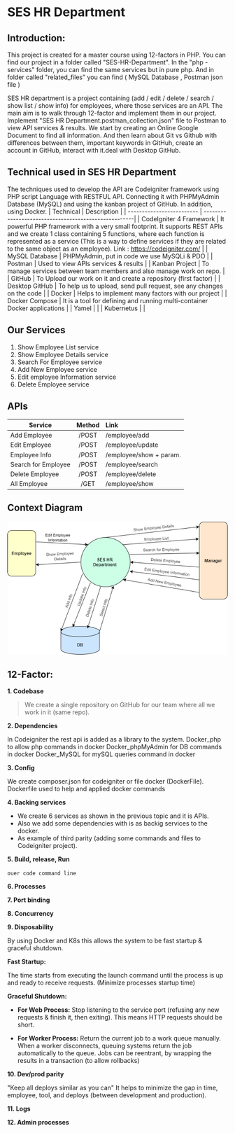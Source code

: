 # SES HR Department

## Introduction:
This project is created for a master course using 12-factors in PHP. 
You can find our project in a folder called "SES-HR-Department". 
In the "php - services" folder, you can find the same services but in pure php. 
And in folder called "related_files" you can find ( MySQL Database , Postman json file )

SES HR department is a project containing (add / edit / delete / search / show list / show info) for employees, where those services are an API. The main aim is to walk through 12-factor and implement them in our project. Implement "SES HR Department.postman_collection.json" file to Postman to view API services & results. We start by creating an Online Google Document to find all information. And then learn about Git vs Github with differences between them, important keywords in GitHuh, create an account in GitHub, interact with it.deal with Desktop GitHub.


## Technical used in SES HR Department
The techniques used to develop the API are Codeigniter framework using PHP script Language with RESTFUL API. Connecting it with PHPMyAdmin Database (MySQL) and using the kanban project of GitHub. In addition, using Docker.
| Technical                 | Description                                          |
| ------------------------- | -----------------------------------------------------|
| CodeIgniter 4 Framework   | It powerful PHP framework with a very small footprint. It supports REST APIs and we create 1 class containing 5 functions, where each function is represented as a service (This is a way to define services if they are related to the same object as an employee).  Link : https://codeigniter.com/                  |
| MySQL Database            | PHPMyAdmin, put in code we use MySQLi & PDO          |
| Postman                   | Used to view APIs services & results                 |
| Kanban Project            | To manage services between team members and also manage work on repo.         |
| GitHub                    | To Upload our work on it and create a repository (first factor)               |
| Desktop GitHub            | To help us to upload, send pull request, see any changes on the code          |
| Docker                    | Helps to implement many factors with our project                              |
| Docker Compose            | It is a tool for defining and running multi-container Docker applications     |
| Yamel                     |         |
| Kubernetus                |         |


## Our Services
1. Show Employee List service
2. Show Employee Details service
3. Search For Employee service
4. Add New Employee service
5. Edit employee Information service
6. Delete Employee service

## APIs
| Service             | Method        | Link                      |
| ------------------- |:-------------:| :-------------------------|
| Add Employee        |   /POST       | /employee/add             |
| Edit Employee       |   /POST       | /employee/update          |
| Employee Info       |   /POST       | /employee/show  + param.  |
| Search for Employee |   /POST       | /employee/search          |
| Delete Employee     |   /POST       | /employee/delete          |
| All Employee        |   /GET        | /employee/show            |

## Context Diagram
![Context Diagram](context_diagram.png)


## 12-Factor:
**1. Codebase**
>We create a single repository on GitHub for our team where all we work in it (same repo). 



**2. Dependencies**

In Codeigniter the rest api is added as a library to the system.
Docker_php to allow php commands in docker
Docker_phpMyAdmin for DB commands in docker
Docker_MySQL for mySQL queries command in docker



**3. Config**

We create composer.json for codeigniter or file docker (DockerFile).
Dockerfile used to help and applied docker commands 



**4. Backing services**

* We create 6 services as shown in the previous topic and it is APIs. 
* Also we add some dependencies with is as backig services to the docker.
* As example of third parity (adding some commands and files to Codeigniter project).



**5. Build, release, Run**

`ouer code command line`



**6. Processes**


**7. Port binding**


**8. Concurrency**


**9. Disposability**

By using Docker and K8s this allows the system to be fast startup & graceful shutdown. 

**Fast Startup:** 

The time starts from executing the launch command until the process is up and ready to receive requests. (Minimize processes startup time)

**Graceful Shutdown:**

* **For Web Process:** Stop listening to the service port (refusing any new requests & finish it, then exiting). This means HTTP requests should be short.

* **For Worker Process:** Return the current job to a work queue manually. When a worker disconnects, queuing systems return the job automatically to the queue. Jobs can be reentrant, by wrapping the results in a transaction (to allow rollbacks)


**10. Dev/prod parity**

"Keep all deploys similar as you can"
It helps to minimize the gap in time, employee, tool, and deploys (between development and production).


**11. Logs**



**12. Admin processes**




